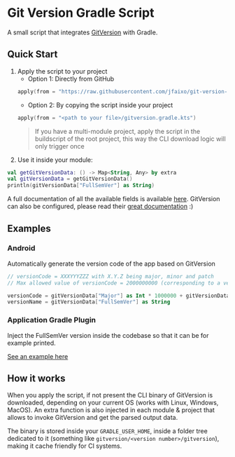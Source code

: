 # Git Version Gradle Script

A small script that integrates [GitVersion](https://gitversion.net) with Gradle.

## Quick Start

1. Apply the script to your project
    - Option 1: Directly from GitHub
    ```kotlin
    apply(from = "https://raw.githubusercontent.com/jfaixo/git-version-gradle-script/main/gitversion.gradle.kts")
    ```
    - Option 2: By copying the script inside your project
    ```kotlin
    apply(from = "<path to your file>/gitversion.gradle.kts")
    ```
    > If you have a multi-module project, apply the script in the buildscript of the root project, this way the CLI download logic will only trigger once
2. Use it inside your module:
```kotlin
val getGitVersionData: () -> Map<String, Any> by extra
val gitVersionData = getGitVersionData()
println(gitVersionData["FullSemVer"] as String)
```

A full documentation of all the available fields is available [here](https://gitversion.net/docs/reference/variables). GitVersion can also be configured, please read their [great documentation](https://gitversion.net/docs/) :)
## Examples

### Android
Automatically generate the version code of the app based on GitVersion
```kotlin
// versionCode = XXXYYYZZZ with X.Y.Z being major, minor and patch
// Max allowed value of versionCode = 2000000000 (corresponding to a version 2000.000.000)

versionCode = gitVersionData["Major"] as Int * 1000000 + gitVersionData["Minor"] as Int * 1000 + gitVersionData["Patch"] as Int
versionName = gitVersionData["FullSemVer"] as String
```

### Application Gradle Plugin
Inject the FullSemVer version inside the codebase so that it can be for example printed.

[See an example here](examples/gradle-app/build.gradle.kts)

## How it works

When you apply the script, if not present the CLI binary of GitVersion is downloaded, depending on your current OS (works with Linux, Windows, MacOS). An extra function is also injected in each module & project that allows to invoke GitVersion and get the parsed output data.

The binary is stored inside your `GRADLE_USER_HOME`, inside a folder tree dedicated to it (something like `gitversion/<version number>/gitversion`), making it cache friendly for CI systems.
